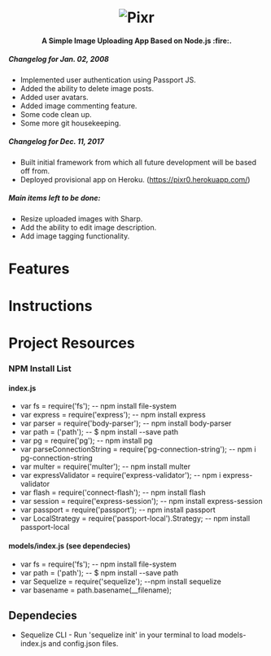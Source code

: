 
<h1 align="center">
  <br>
  <img src="https://s3.amazonaws.com/nycdapixr/assets/ui/pixr_transparent.png" alt="Pixr" />

</h1>

<h4 align="center">A Simple Image Uploading App Based on Node.js :fire:.  </h4>


##### Changelog for Jan. 02, 2008
* Implemented user authentication using Passport JS.
* Added the ability to delete image posts.
* Added user avatars.
* Added image commenting feature.
* Some code clean up.
* Some more git housekeeping.

##### Changelog for Dec. 11, 2017
* Built initial framework from which all future development will be based off from.
* Deployed provisional app on Heroku. (https://pixr0.herokuapp.com/)

##### Main items left to be done:
* Resize uploaded images with Sharp.
* Add the ability to edit image description.
* Add image tagging functionality.


# Features

# Instructions

# Project Resources

### NPM Install List
#### index.js
* var fs = require('fs');  -- npm install file-system
* var express = require('express'); -- npm install express
* var parser = require('body-parser'); -- npm install body-parser
* var path = ('path'); -- $ npm install --save path
* var pg = require('pg'); -- npm install pg
* var parseConnectionString = require('pg-connection-string'); -- npm i pg-connection-string
* var multer = require('multer'); -- npm install multer
* var expressValidator = require('express-validator'); -- npm i express-validator
* var flash = require('connect-flash'); -- npm install flash
* var session = require('express-session'); -- npm install express-session
* var passport = require('passport'); -- npm install passport
* var LocalStrategy = require('passport-local').Strategy; -- npm install passport-local

#### models/index.js (see dependecies)
* var fs = require('fs');  -- npm install file-system
* var path = ('path'); -- $ npm install --save path
* var Sequelize = require('sequelize'); --npm install sequelize
* var basename  = path.basename(__filename);

## Dependecies
* Sequelize CLI - Run 'sequelize init' in your terminal to load models-index.js and config.json files.

